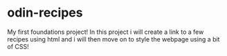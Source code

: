 # odin-recipes
My first foundations project!
In this project i will create a link to a few recipes
using html and i will then move on to style the webpage 
using a bit of CSS!
